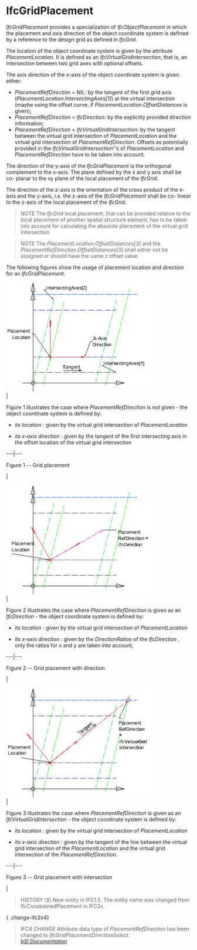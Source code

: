 IfcGridPlacement
================
_IfcGridPlacement_ provides a specialization of _IfcObjectPlacement_ in which
the placement and axis direction of the object coordinate system is defined by
a reference to the design grid as defined in _IfcGrid_.  
  
The location of the object coordinate system is given by the attribute
_PlacementLocation_. It is defined as an _IfcVirtualGridIntersection_, that
is, an intersection between two grid axes with optional offsets.  
  
The axis direction of the x-axis of the object coordinate system is given
either:  
  
* _PlacementRefDirection_ = NIL: by the tangent of the first grid axis (_PlacementLocation.IntersectingAxes[1]_) at the virtual intersection (maybe using the offset curve, if _PlacementLocation.OffsetDistances_ is given);  
* _PlacementRefDirection_ = _IfcDirection_: by the explicitly provided direction information;  
* _PlacementRefDirection_ = _IfcVirtualGridIntersection_: by the tangent between the virtual grid intersection of _PlacementLocation_ and the virtual grid intersection of _PlacementRefDirection_. Offsets as potentially provided in the _IfcVirtualGridIntersection_''s of _PlacementLocation_ and _PlacementRefDirection_ have to be taken into account.  
  
The direction of the y-axis of the _IfcGridPlacement_ is the orthogonal
complement to the x-axis. The plane defined by the x and y axis shall be co-
planar to the xy plane of the local placement of the _IfcGrid_.  
  
The direction of the z-axis is the orientation of the cross product of the
x-axis and the y-axis, i.e. the z-axis of the _IfcGridPlacement_ shall be co-
linear to the z-axis of the local placement of the _IfcGrid_.  
  
> NOTE  The _IfcGrid_ local placement, that can be provided relative to the
> local placement of another spatial structure element, has to be taken into
> account for calculating the absolute placement of the virtual grid
> intersection.  
  
> NOTE  The _PlacementLocation.OffsetDistances[3]_ and the
> _PlacementRefDirection.OffsetDistances[3]_ shall either not be assigned or
> should have the same z offset value.  
  
The following figures show the usage of placement location and direction for
an _IfcGridPlacement_.  
  
  
![without ref direction](figures/ifcgridplacement-layout1.png)  
|  

Figure 1 illustrates the case where _PlacementRefDirection_ is _not_ given -
the object coordinate system is defined by:

  

  

  *  _its location_ : given by the virtual grid intersection of _PlacementLocation_
  

  *  _its x-axis direction_ : given by the tangent of the first intersecting axis in the offset location of the virtual grid intersection
  

  
  
  
---|---  
  

Figure 1 -- Grid placement

  
|  
  
  
  
  
  
  
![with ref direction](figures/ifcgridplacement-layout3.png)  
|  

Figure 2 illustrates the case where _PlacementRefDirection_ is given as an
_IfcDirection_ \- the object coordinate system is defined by:  

  

  *  _its location_ : given by the virtual grid intersection of _PlacementLocation_
  

  *  _its x-axis direction_ : given by the _DirectionRatios_ of the _IfcDirection_ , only the ratios for x and y are taken into account,
  

  
  
  
---|---  
  

Figure 2 -- Grid placement with direction

  
|  
  
  
  
  
  
![with ref direction](figures/ifcgridplacement-layout2.png)  
|  

Figure 3 illustrates the case where _PlacementRefDirection_ is given as an
_IfcVirtualGridIntersection_ \- the object coordinate system is defined by:  

  

  *  _its location_ : given by the virtual grid intersection of _PlacementLocation_
  

  *  _its x-axis direction_ : given by the tangent of the line between the virtual grid intersection of the _PlacementLocation_ and the virtual grid intersection of the _PlacementRefDirection_.
  

  
  
  
---|---  
  

Figure 3 -- Grid placement with intersection

  
|  
  
  
  
  
> HISTORY \S\ New entity in IFC1.5. The entity name was changed from
> IfcConstrainedPlacement in IFC2x.  
  
{ .change-ifc2x4}  
> IFC4 CHANGE Attribute data type of _PlacementRefDirection_ has been changed
> to _IfcGridPlacementDirectionSelect_.  
[ _bSI
Documentation_](https://standards.buildingsmart.org/IFC/DEV/IFC4_2/FINAL/HTML/schema/ifcgeometricconstraintresource/lexical/ifcgridplacement.htm)


